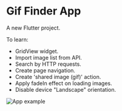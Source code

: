 # Gif Finder App

A new Flutter project.

To learn:

- GridView widget.
- Import image list from API.
- Search by HTTP requests.
- Create page navigation.
- Create 'shared image (gif)' action.
- Apply fadeIn effect on loading images.
- Disable device "Landscape" orientation.

![App example](https://github.com/LeoCosta001/gif-finder/blob/main/app_example.gif?raw=true)
